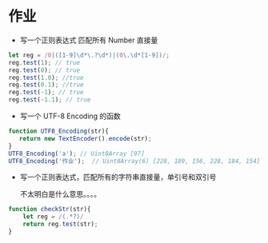 # 作业

- 写一个正则表达式 匹配所有 Number 直接量

```js
let reg = /0|([1-9]\d*\.?\d*)|(0\.\d*[1-9])/;
reg.test(1); // true
reg.test(0); // true
reg.test(1.0); //true
reg.test(0.1); //true
reg.test(-1); // true
reg.test(-1.1); // true
```

- 写一个 UTF-8 Encoding 的函数

```js
function UTF8_Encoding(str){
   return new TextEncoder().encode(str);
}
UTF8_Encoding('a'); // Uint8Array [97]
UTF8_Encoding('作业');  // Uint8Array(6) [228, 189, 156, 228, 184, 154]
```

- 写一个正则表达式，匹配所有的字符串直接量，单引号和双引号

  不太明白是什么意思。。。。

```js
function checkStr(str){
    let reg = /(.*?)/
    return reg.test(str);
}
```

